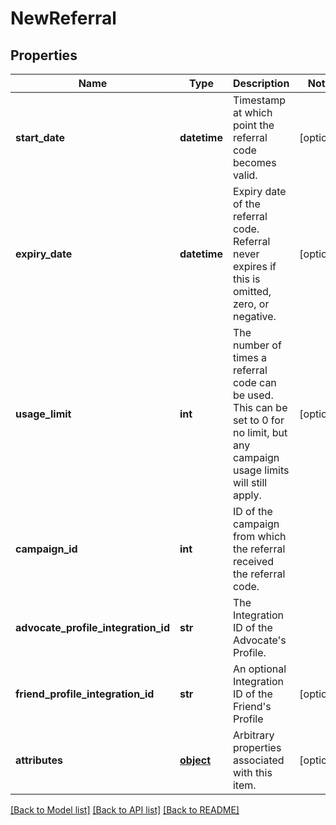 # NewReferral

## Properties
Name | Type | Description | Notes
------------ | ------------- | ------------- | -------------
**start_date** | **datetime** | Timestamp at which point the referral code becomes valid. | [optional] 
**expiry_date** | **datetime** | Expiry date of the referral code. Referral never expires if this is omitted, zero, or negative. | [optional] 
**usage_limit** | **int** | The number of times a referral code can be used. This can be set to 0 for no limit, but any campaign usage limits will still apply.  | [optional] 
**campaign_id** | **int** | ID of the campaign from which the referral received the referral code. | 
**advocate_profile_integration_id** | **str** | The Integration ID of the Advocate&#39;s Profile. | 
**friend_profile_integration_id** | **str** | An optional Integration ID of the Friend&#39;s Profile | [optional] 
**attributes** | [**object**](.md) | Arbitrary properties associated with this item. | [optional] 

[[Back to Model list]](../README.md#documentation-for-models) [[Back to API list]](../README.md#documentation-for-api-endpoints) [[Back to README]](../README.md)


